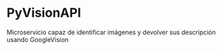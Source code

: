 # PyVisionAPI
Microservicio capaz de identificar imágenes y devolver sus descripción usando GoogleVision
